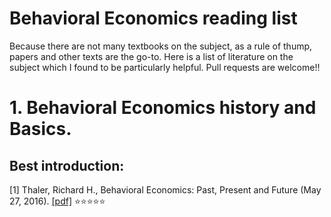 # Behavioral Economics reading list


Because there are not many textbooks on the subject, as a rule of thump, papers and other texts are the go-to. 
Here is a list of literature on the subject which I found to be particularly helpful. Pull requests are welcome!!

# 1. Behavioral Economics history and Basics.
## Best introduction:
[1] Thaler, Richard H., Behavioral Economics: Past, Present and Future (May 27, 2016). [[pdf]](https://papers.ssrn.com/sol3/papers.cfm?abstract_id=2790606) ⭐⭐⭐⭐⭐

